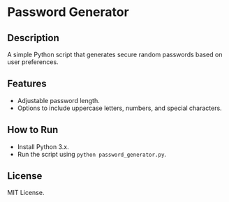 # Password Generator

## Description
A simple Python script that generates secure random passwords based on user preferences.

## Features
- Adjustable password length.
- Options to include uppercase letters, numbers, and special characters.

## How to Run
- Install Python 3.x.
- Run the script using `python password_generator.py`.

## License
MIT License.
